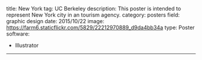 title: New York
tag: UC Berkeley
description: This poster is intended to represent New York city in an tourism agency.
category: posters
field: graphic design
date: 2015/10/22
image: https://farm6.staticflickr.com/5829/22212970889_d9da4bb34a
type: Poster
software:
- Illustrator
---